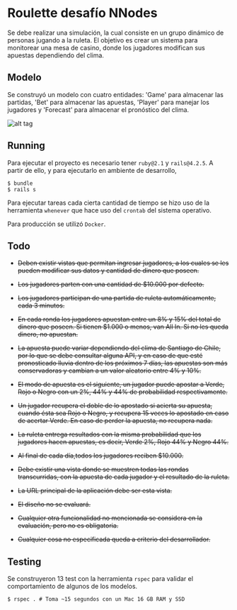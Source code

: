 Roulette desafío NNodes
==

Se debe realizar una simulación, la cual consiste en un grupo dinámico de personas jugando a la ruleta. El objetivo es crear un sistema para monitorear una mesa de casino, donde los jugadores modifican sus apuestas dependiendo del clima.

Modelo
--

Se construyó un modelo con cuatro entidades: 'Game' para almacenar las partidas, 'Bet' para almacenar las apuestas, 'Player' para manejar los jugadores y 'Forecast' para almacenar el pronóstico del clima.

![alt tag](https://raw.github.com/mariowise/nnodes-roulette-challenge/master/model.png)


Running
--

Para ejecutar el proyecto es necesario tener `ruby@2.1` y `rails@4.2.5`. A partir de ello, y para ejecutarlo en ambiente de desarrollo, 

	$ bundle
	$ rails s

Para ejecutar tareas cada cierta cantidad de tiempo se hizo uso de la herramienta `whenever` que hace uso del `crontab` del sistema operativo. 

Para producción se utilizó `Docker`.


Todo
--

* ~~Deben existir vistas que permitan ingresar jugadores, a los cuales se les pueden modificar sus datos y cantidad de dinero que poseen.~~

* ~~Los jugadores parten con una cantidad de $10.000 por defecto.~~

* ~~Los jugadores participan de una partida de ruleta automáticamente, cada 3 minutos.~~

* ~~En cada ronda los jugadores apuestan entre un 8% y 15% del total de dinero que poseen. Si tienen $1.000 o menos, van All In. Si no les queda dinero, no apuestan.~~

* ~~La apuesta puede variar dependiendo del clima de Santiago de Chile, por lo que se debe consultar alguna API, y en caso de que esté pronosticado lluvia dentro de los próximos 7 días, las apuestas son más conservadoras y cambian a un valor aleatorio entre 4% y 10%.~~

* ~~El modo de apuesta es el siguiente, un jugador puede apostar a Verde, Rojo o Negro con un 2%, 44% y 44% de probabilidad respectivamente.~~

* ~~Un jugador recupera el doble de lo apostado si acierta su apuesta, cuando ésta sea Rojo o Negro, y recupera 15 veces lo apostado en caso de acertar Verde. En caso de perder la apuesta, no recupera nada.~~

* ~~La ruleta entrega resultados con la misma probabilidad que los jugadores hacen apuestas, es decir, Verde 2%, Rojo 44% y Negro 44%.~~

* ~~Al final de cada día,todos los jugadores reciben $10.000.~~

* ~~Debe existir una vista donde se muestren todas las rondas transcurridas, con la apuesta de cada jugador y el resultado de la ruleta.~~

* ~~La URL principal de la aplicación debe ser esta vista.~~

* ~~El diseño no se evaluará.~~

* ~~Cualquier otra funcionalidad no mencionada se considera en la evaluación, pero no es obligatoria.~~

* ~~Cualquier cosa no especificada queda a criterio del desarrollador.~~


Testing
--

Se construyeron 13 test con la herramienta `rspec` para validar el comportamiento de algunos de los modelos.

	$ rspec . # Toma ~15 segundos con un Mac 16 GB RAM y SSD

